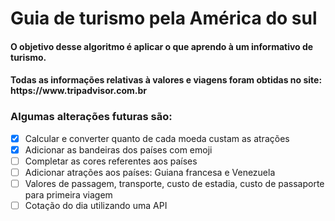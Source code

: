 <h1> Guia de turismo pela América do sul </h1>
<h4> O objetivo desse algoritmo é aplicar o que aprendo à um informativo de turismo. </h4>
<h4> Todas as informações relativas à valores e viagens foram obtidas no site: https://www.tripadvisor.com.br </h4>
<h3> Algumas alterações futuras são: </h3>

- [x] Calcular e converter quanto de cada moeda custam as atrações
- [x] Adicionar as bandeiras dos países com emoji
- [ ] Completar as cores referentes aos países
- [ ] Adicionar atrações aos países: Guiana francesa e Venezuela
- [ ] Valores de passagem, transporte, custo de estadia, custo de passaporte para primeira viagem
- [ ] Cotação do dia utilizando uma API
